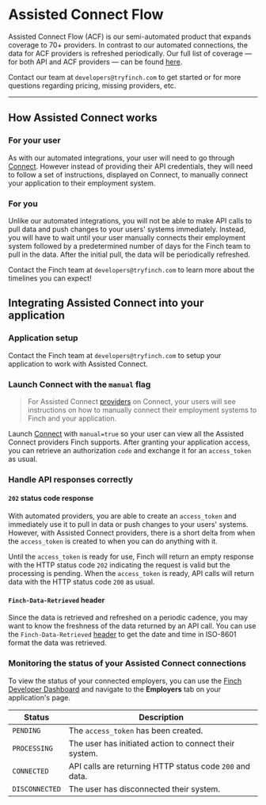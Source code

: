 # Assisted Connect Flow

Assisted Connect Flow (ACF) is our semi-automated product that expands coverage to 70+ providers. In contrast to our automated connections, the data for ACF providers is refreshed periodically. Our full list of coverage — for both API and ACF providers — can be found [here](../Development-Guides/Providers.md).

Contact our team at `developers@tryfinch.com` to get started or for more questions regarding pricing, missing providers, etc.

---

## How Assisted Connect works
### For your user
As with our automated integrations, your user will need to go through [Connect](./Product-Guides.md). However instead of providing their API credentials, they will need to follow a set of instructions, displayed on Connect, to manually connect your application to their employment system. 

### For you
Unlike our automated integrations, you will not be able to make API calls to pull data and push changes to your users' systems immediately. Instead, you will have to wait until your user manually connects their employment system followed by a predetermined number of days for the Finch team to pull in the data. After the initial pull, the data will be periodically refreshed.

Contact the Finch team at `developers@tryfinch.com` to learn more about the timelines you can expect!



## Integrating Assisted Connect into your application

### Application setup
Contact the Finch team at `developers@tryfinch.com` to setup your application to work with Assisted Connect.

### Launch Connect with the `manual` flag
<!-- theme: info -->
> For Assisted Connect [providers](../Development-Guides/Providers.md) on Connect, your users will see instructions on how to manually connect their employment systems to Finch and your application.

Launch [Connect](../Integrating-with-Finch/Integrate-Finch-Connect/Redirect-to-Connect.md) with `manual=true` so your user can view all the Assisted Connect providers Finch supports. After granting your application access, you can retrieve an authorization `code` and exchange it for an `access_token` as usual.


### Handle API responses correctly
#### `202` status code response
With automated providers, you are able to create an `access_token` and immediately use it to pull in data or push changes to your users' systems. However, with Assisted Connect providers, there is a short delta from when the `access_token` is created to when you can do anything with it.

Until the `access_token` is ready for use, Finch will return an empty response with the HTTP status code `202` indicating the request is valid but the processing is pending. When the `access_token` is ready, API calls will return data with the HTTP status code `200` as usual.

#### `Finch-Data-Retrieved` header
Since the data is retrieved and refreshed on a periodic cadence, you may want to know the freshness of the data returned by an API call. You can use the `Finch-Data-Retrieved` [header](../Development-Guides/Headers.md) to get the date and time in ISO-8601 format the data was retrieved.

### Monitoring the status of your Assisted Connect connections 
To view the status of your connected employers, you can use the [Finch Developer Dashboard](https://dashboard.tryfinch.com) and navigate to the **Employers** tab on your application's page. 

Status | Description
---------|----------
`PENDING` | The `access_token` has been created.
`PROCESSING` | The user has initiated action to connect their system.
`CONNECTED` | API calls are returning HTTP status code `200` and data.
`DISCONNECTED` | The user has disconnected their system.

